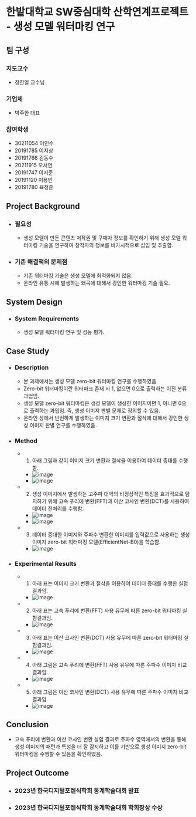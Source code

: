 # 한밭대학교 SW중심대학 산학연계프로젝트 - 생성 모델 워터마킹 연구

## **팀 구성**
### 지도교수
 - 장한얼 교수님

### 기업체 
 - 박주한 대표

### 참여학생
 - 30211054 이인수
 - 20191785 이지상
 - 20191766 김동수
 - 20211915 오서연
 - 20191747 이지준
 - 20191120 이용빈
 - 20191780 육정훈

## Project Background
- ### 필요성
  - 생성 모델이 만든 콘텐츠 저작권 및 구매자 정보를 확인하기 위해 생성 모델 워터마킹 기술을 연구하여 창작자의 정보를 비가시적으로 삽입 및 추출함.
- ### 기존 해결책의 문제점
  - 기존 워터마킹 기술은 생성 모델에 최적화되지 않음.
  - 온라인 유통 시에 발생하는 왜곡에 대해서 강인한 워터마킹 기술 필요.
  
## System Design
  - ### System Requirements
    - 생성 모델 워터마킹 연구 및 성능 평가.
    
## Case Study
  - ### Description
    - 본 과제에서는 생성 모델 zero-bit 워터마킹 연구를 수행하였음.
    - Zero-bit 워터마킹이란 워터마크 존재 시 1, 없으면 0으로 출력하는 이진 분류 과업임.
    - 생성 모델 zero-bit 워터마킹은 생성 모델이 생성한 이미지이면 1, 아니면 0으로 출력하는 과업임. 즉, 생성 이미지 판별 문제로 정의할 수 있음.
    - 온라인 상에서 빈번하게 발생하는 이미지 크기 변환과 절삭에 대해서 강인한 생성 이미지 판별 연구를 수행하였음.
  - ### Method
    - 1) 아래 그림과 같이 이미지 크기 변환과 절삭을 이용하여 데이터 증대를 수행함.
      - ![image](https://github.com/HBNU-SWUNIV/INDPROJ23-aimlab/assets/14088046/986817d6-96a8-447a-899d-81a28727582d)
      - ![image](https://github.com/HBNU-SWUNIV/INDPROJ23-aimlab/assets/14088046/87e56c53-0c07-47ef-b11a-f06adf20eaf9)
    - 2) 생성 이미지에서 발생하는 고주파 대역의 비정상적인 특징을 효과적으로 탐지하기 위해 고속 푸리에 변환(FFT)과 이산 코사인 변환(DCT)를 사용하여 데이터 전처리를 수행함.
      - ![image](https://github.com/HBNU-SWUNIV/INDPROJ23-aimlab/assets/14088046/52020172-dc4a-43d7-b98c-3ae73150afc7)
      - ![image](https://github.com/HBNU-SWUNIV/INDPROJ23-aimlab/assets/14088046/662ffa4c-cfce-427f-918b-4cb529e5633f)
    - 3) 데이터 증대한 이미지와 주파수 변환한 이미지를 입력값으로 사용하는 생성 이미지 zero-bit 워터마킹 모델(EfficientNet-B0)을 학습함.
      - ![image](https://github.com/HBNU-SWUNIV/INDPROJ23-aimlab/assets/14088046/f77211c4-5994-4a5b-b1cc-712b7caedb6a)
  - ### Experimental Results
    - 1) 아래 표는 이미지 크기 변환과 절삭을 이용하여 데이터 증대를 수행한 실험결과임.
      - ![image](https://github.com/HBNU-SWUNIV/INDPROJ23-aimlab/assets/14088046/5114484a-d038-4a82-841e-6e6e00c90c48)
    - 2) 아래 표는 고속 푸리에 변환(FFT) 사용 유무에 따른 zero-bit 워터마킹 실험결과임.
      - ![image](https://github.com/HBNU-SWUNIV/INDPROJ23-aimlab/assets/14088046/c34b188d-e8f4-4a04-b51f-4baf5d0386da)
    - 3) 아래 표는 이산 코사인 변환(DCT) 사용 유무에 따른 zero-bit 워터마킹 실험결과임.
      - ![image](https://github.com/HBNU-SWUNIV/INDPROJ23-aimlab/assets/14088046/945a2e90-b23d-42d5-a0bc-e92d88b4a1d5)
    - 4) 아래 그림은 고속 푸리에 변환(FFT) 사용 유무에 따른 주파수 이미지 비교 결과임.
      - ![image](https://github.com/HBNU-SWUNIV/INDPROJ23-aimlab/assets/14088046/d7fe7359-d16d-4fb9-a560-c2cb7396c152)
    - 5) 아래 그림은 이산 코사인 변환(DCT) 사용 유무에 따른 주파수 이미지 비교 결과임.
      - ![image](https://github.com/HBNU-SWUNIV/INDPROJ23-aimlab/assets/14088046/2de15204-4dff-4ed8-88e5-1bab1b339043)
  
## Conclusion
  - 고속 푸리에 변환과 이산 코사인 변환 실험 결과로 주파수 영역에서의 변환을 통해 생성 이미지의 패턴과 특성을 더 잘 감지하고 이를 기반으로 생성 이미지 zero-bit 워터마킹을 수행할 수 있음을 확인하였음.
  
## Project Outcome
- ### 2023년 한국디지털포렌식학회 동계학술대회 발표
- ### 2023년 한국디지털포렌식학회 동계학술대회 학회장상 수상
